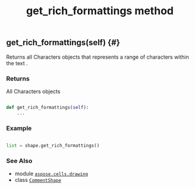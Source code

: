 ﻿---
title: get_rich_formattings method
second_title: Aspose.Cells for Python via .NET API References
description: 
type: docs
weight: 150
url: /aspose.cells.drawing/commentshape/get_rich_formattings/
is_root: false
---

## get_rich_formattings(self) {#}

Returns all Characters objects 
that represents a range of characters within the text .


### Returns 


All Characters objects


```python

def get_rich_formattings(self):
    ...
```



### Example 


```python

list = shape.get_rich_formattings()

```



### See Also
* module [`aspose.cells.drawing`](../../)
* class [`CommentShape`](/cells/python-net/aspose.cells.drawing/commentshape)
